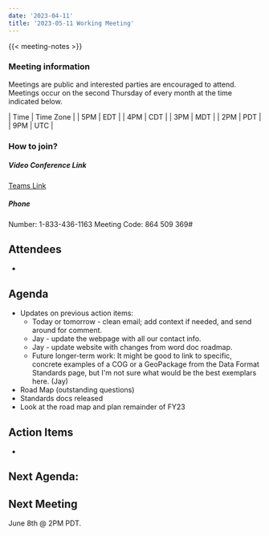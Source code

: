```yaml
---
date: '2023-04-11'
title: '2023-05-11 Working Meeting'
---
```


{{<  meeting-notes >}}

### Meeting information
Meetings are public and interested parties are encouraged to attend. Meetings occur on the second Thursday of every month at the time indicated below.

| Time | Time Zone |
| 5PM  | EDT |
| 4PM  | CDT |
| 3PM  | MDT |
| 2PM  | PDT | 
| 9PM  | UTC |

### How to join?

##### Video Conference Link
[Teams Link](https://teams.microsoft.com/l/meetup-join/19%3ameeting_NjM0MzI5NGUtZDI1ZS00YWVjLWI1MTctYjUzZTU4OTVlNWIz%40thread.v2/0?context=%7b%22Tid%22%3a%220693b5ba-4b18-4d7b-9341-f32f400a5494%22%2c%22Oid%22%3a%22c27c6e98-e45a-45ff-aea5-7f10d6fe67c1%22%7d)

##### Phone
Number: 1-833-436-1163
Meeting Code: 864 509 369#

## Attendees
- 

## Agenda
- Updates on previous action items:
  - Today or tomorrow - clean email; add context if needed, and send around for comment.
  - Jay - update the webpage with all our contact info.
  - Jay - update website with changes from word doc roadmap.
  - Future longer-term work: It might be good to link to specific, concrete examples of a COG or a GeoPackage from the Data Format Standards page, but I'm not sure what would be the best exemplars here. (Jay)
- Road Map (outstanding questions)
- Standards docs released
- Look at the road map and plan remainder of FY23

## Action Items
- 

Next Agenda:
- 

## Next Meeting
June 8th @ 2PM PDT.
